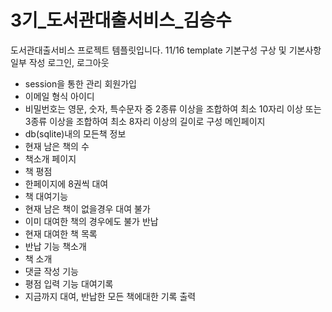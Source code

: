 # 3기_도서관대출서비스_김승수

도서관대출서비스 프로젝트 템플릿입니다.
11/16 template 기본구성 구상 및 기본사항일부 작성
로그인, 로그아웃
- session을 통한 관리
회원가입
- 이메일 형식 아이디
- 비밀번호는 영문, 숫자, 특수문자 중 2종류 이상을 조합하여 최소 10자리 이상 또는 3종류 이상을 조합하여 최소 8자리 이상의 길이로 구성
메인페이지
- db(sqlite)내의 모든책 정보
- 현재 남은 책의 수
- 책소개 페이지
- 책 평점
- 한페이지에 8권씩
대여
- 책 대여기능
- 현재 남은 책이 없을경우 대여 불가
- 이미 대여한 책의 경우에도 불가
반납
- 현재 대여한 책 목록
- 반납 기능
책소개
- 책 소개
- 댓글 작성 기능
- 평점 입력 기능
대여기록
- 지금까지 대여, 반납한 모든 책에대한 기록 출력
